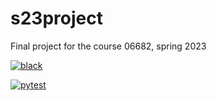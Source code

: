 # s23project
Final project for the course 06682, spring 2023

[![black](https://github.com/ccolomb2/s23project/actions/workflows/black.yml/badge.svg)](https://github.com/ccolomb2/s23project/actions/workflows/black.yml)

[![pytest](https://github.com/ccolomb2/s23project/actions/workflows/test.yml/badge.svg)](https://github.com/ccolomb2/s23project/actions/workflows/test.yml)
